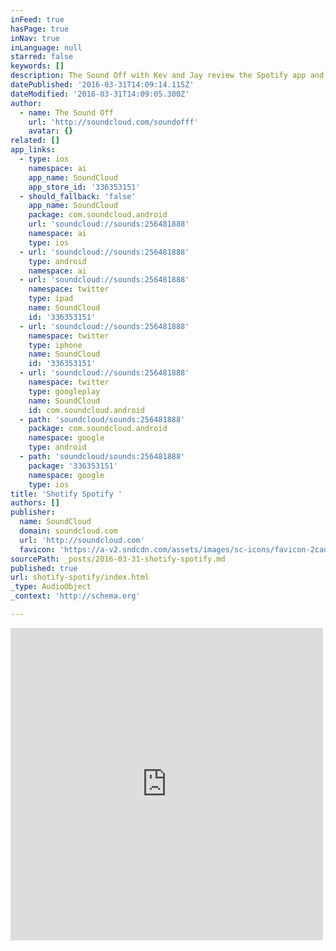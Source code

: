 ```yaml
---
inFeed: true
hasPage: true
inNav: true
inLanguage: null
starred: false
keywords: []
description: The Sound Off with Kev and Jay review the Spotify app and talk about the intrusiveness of advertising. We discover new British Rock this week courtesy of Blue Soap Music. New Music from Mellor and Tony Steele.
datePublished: '2016-03-31T14:09:14.115Z'
dateModified: '2016-03-31T14:09:05.300Z'
author:
  - name: The Sound Off
    url: 'http://soundcloud.com/soundofff'
    avatar: {}
related: []
app_links:
  - type: ios
    namespace: ai
    app_name: SoundCloud
    app_store_id: '336353151'
  - should_fallback: 'false'
    app_name: SoundCloud
    package: com.soundcloud.android
    url: 'soundcloud://sounds:256481888'
    namespace: ai
    type: ios
  - url: 'soundcloud://sounds:256481888'
    type: android
    namespace: ai
  - url: 'soundcloud://sounds:256481888'
    namespace: twitter
    type: ipad
    name: SoundCloud
    id: '336353151'
  - url: 'soundcloud://sounds:256481888'
    namespace: twitter
    type: iphone
    name: SoundCloud
    id: '336353151'
  - url: 'soundcloud://sounds:256481888'
    namespace: twitter
    type: googleplay
    name: SoundCloud
    id: com.soundcloud.android
  - path: 'soundcloud/sounds:256481888'
    package: com.soundcloud.android
    namespace: google
    type: android
  - path: 'soundcloud/sounds:256481888'
    package: '336353151'
    namespace: google
    type: ios
title: 'Shotify Spotify '
authors: []
publisher:
  name: SoundCloud
  domain: soundcloud.com
  url: 'http://soundcloud.com'
  favicon: 'https://a-v2.sndcdn.com/assets/images/sc-icons/favicon-2cadd14b.ico'
sourcePath: _posts/2016-03-31-shotify-spotify.md
published: true
url: shotify-spotify/index.html
_type: AudioObject
_context: 'http://schema.org'

---
```

<iframe src="https://cdn.embedly.com/widgets/media.html?src=https%3A%2F%2Fw.soundcloud.com%2Fplayer%2F%3Fvisual%3Dtrue%26url%3Dhttp%253A%252F%252Fapi.soundcloud.com%252Ftracks%252F256481888%26show_artwork%3Dtrue&amp;url=https%3A%2F%2Fsoundcloud.com%2Fsoundofff%2Fshotify-spotify&amp;image=http%3A%2F%2Fi1.sndcdn.com%2Fartworks-000155631830-49eb3o-t500x500.jpg&amp;key=b7d04c9b404c499eba89ee7072e1c4f7&amp;type=text%2Fhtml&amp;schema=soundcloud" width="500" height="500" scrolling="no" frameborder="0" allowfullscreen="allowfullscreen" style=""></iframe>